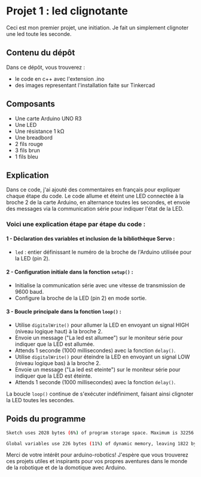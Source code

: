 # Projet 1 : led clignotante
Ceci est mon premier projet, une initiation. Je fait un simplement clignoter une led toute les seconde.


## Contenu du dépôt
Dans ce dépôt, vous trouverez :

- le code en c++ avec l'extension .ino
- des images representant l'installation faite sur Tinkercad

## Composants
- Une carte Arduino UNO R3
- Une LED
- Une résistance 1 kΩ
- Une breadbord
- 2 fils rouge
- 3 fils brun
- 1 fils bleu

## Explication 
Dans ce code, j'ai ajouté des commentaires en français pour expliquer chaque étape du code. Le code allume et éteint une LED connectée à la broche 2 de la carte Arduino, en alternance toutes les secondes, et envoie des messages via la communication série pour indiquer l'état de la LED.

### Voici une explication étape par étape du code :

#### 1 - Déclaration des variables et inclusion de la bibliothèque Servo :

- `led` : entier définissant le numéro de la broche de l'Arduino utilisée pour la LED (pin 2).

#### 2 - Configuration initiale dans la fonction `setup()` :

- Initialise la communication série avec une vitesse de transmission de 9600 baud.
- Configure la broche de la LED (pin 2) en mode sortie.

#### 3 - Boucle principale dans la fonction `loop()` :

- Utilise `digitalWrite()` pour allumer la LED en envoyant un signal HIGH (niveau logique haut) à la broche 2.
- Envoie un message ("La led est allumee") sur le moniteur série pour indiquer que la LED est allumée.
- Attends 1 seconde (1000 millisecondes) avec la fonction `delay()`.
- Utilise `digitalWrite()` pour éteindre la LED en envoyant un signal LOW (niveau logique bas) à la broche 2.
- Envoie un message ("La led est eteinte") sur le moniteur série pour indiquer que la LED est éteinte.
- Attends 1 seconde (1000 millisecondes) avec la fonction `delay()`.

La boucle `loop()` continue de s'exécuter indéfiniment, faisant ainsi clignoter la LED toutes les secondes.

## Poids du programme
```sh
Sketch uses 2028 bytes (6%) of program storage space. Maximum is 32256 bytes.

Global variables use 226 bytes (11%) of dynamic memory, leaving 1822 bytes for local variables. Maximum is 2048 bytes.
```


Merci de votre intérêt pour arduino-robotics! J'espère que vous trouverez ces projets utiles et inspirants pour vos propres aventures dans le monde de la robotique et de la domotique avec Arduino.